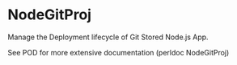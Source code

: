 # NodeGitProj

Manage the Deployment lifecycle of Git Stored Node.js App.

See POD for more extensive documentation (perldoc NodeGitProj)
